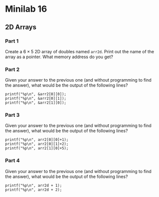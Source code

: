 # Minilab 16

## 2D Arrays

### Part 1

Create a $6 \times 5$ 2D array of doubles named `arr2d`.
Print out the name of the array as a pointer.
What memory address do you get?


### Part 2
Given your answer to the previous one (and without
programming to find the answer),
what would be the output of the following lines?
```
printf("%p\n", &arr2[0][0]);
printf("%p\n", &arr2[0][1]);
printf("%p\n", &arr2[1][0]);
```

### Part 3
Given your answer to the previous one (and without
programming to find the answer),
what would be the output of the following lines?
```
printf("%p\n", arr2[0][0]+1);
printf("%p\n", arr2[0][1]+2);
printf("%p\n", arr2[1][0]+5);
```


### Part 4
Given your answer to the previous one (and without
programming to find the answer),
what would be the output of the following lines?
```
printf("%p\n", arr2d + 1);
printf("%p\n", arr2d + 2);
```
